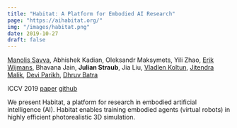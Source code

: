 ```yaml
---
title: "Habitat: A Platform for Embodied AI Research"
page: "https://aihabitat.org/"
img: "/images/habitat.png"
date: 2019-10-27
draft: false
---
```

[Manolis Savva](https://msavva.github.io), 
Abhishek Kadian, Oleksandr Maksymets, Yili Zhao, 
[Erik Wijmans](https://wijmans.xyz), 
Bhavana Jain, 
**Julian Straub**, 
Jia Liu, 
[Vladlen Koltun](https://vladlen.info), 
[Jitendra Malik](https://people.eecs.berkeley.edu/~malik), 
[Devi Parikh](https://deviparikh.com), 
[Dhruv Batra](https://faculty.cc.gatech.edu/~dbatra)

ICCV 2019
[paper](http://openaccess.thecvf.com/content_ICCV_2019/papers/Savva_Habitat_A_Platform_for_Embodied_AI_Research_ICCV_2019_paper.pdf)
[github](https://github.com/facebookresearch/habitat-sim)

We present Habitat, a platform for research in embodied artificial intelligence (AI). Habitat enables training embodied agents (virtual robots) in highly efficient photorealistic 3D simulation.
